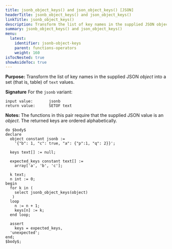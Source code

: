 ```yaml
---
title: jsonb_object_keys() and json_object_keys() [JSON]
headerTitle: jsonb_object_keys() and json_object_keys()
linkTitle: jsonb_object_keys() 
description: Transform the list of key names in the supplied JSON object into a set (that is, table) of text values.
summary: jsonb_object_keys() and json_object_keys()
menu:
  latest:
    identifier: jsonb-object-keys
    parent: functions-operators
    weight: 160
isTocNested: true
showAsideToc: true
---
```


**Purpose:** Transform the list of key names in the supplied JSON _object_ into a set (that is, table) of `text` values.

**Signature** For the `jsonb` variant:

```
input value:       jsonb
return value:      SETOF text
```

**Notes:** The functions in this pair require that the supplied JSON value is an _object_. The returned keys are ordered alphabetically.

```postgresql
do $body$
declare
  object constant jsonb :=
    '{"b": 1, "c": true, "a": {"p":1, "q": 2}}';

  keys text[] := null;

  expected_keys constant text[] :=
    array['a', 'b', 'c'];

  k text;
  n int := 0;
begin
  for k in (
    select jsonb_object_keys(object)
   )
  loop
    n := n + 1;
    keys[n] := k;
  end loop;

  assert
    keys = expected_keys,
  'unexpected';
end;
$body$;
```
